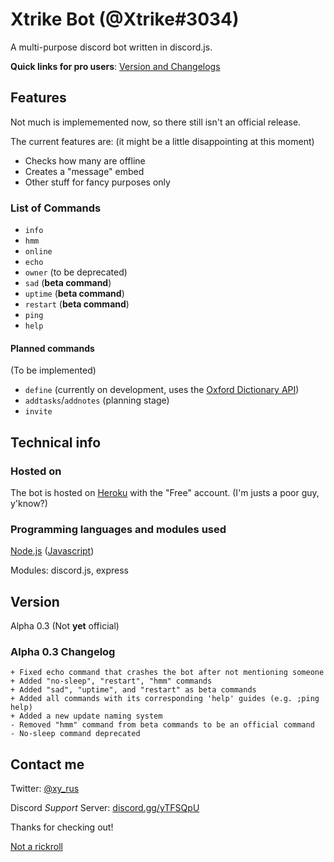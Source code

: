 # Xtrike Bot (@Xtrike#3034)
A multi-purpose discord bot written in discord.js.

**Quick links for pro users**: [Version and Changelogs](#version)

## Features
Not much is implememented now, so there still isn't an official release.

The current features are: (it might be a little disappointing at this moment)

+ Checks how many are offline
+ Creates a "message" embed
+ Other stuff for fancy purposes only

### List of Commands
+ `info`
+ `hmm`
+ `online`
+ `echo`
+ `owner` (to be deprecated)
+ `sad` (**beta command**)
+ `uptime` (**beta command**)
+ `restart` (**beta command**)
+ `ping`
+ `help`

#### Planned commands
(To be implemented)

+ `define` (currently on development, uses the [Oxford Dictionary API](https://developer.oxforddictionaries.com))
+ `addtasks`/`addnotes` (planning stage)
+ `invite`

## Technical info

### Hosted on
The bot is hosted on [Heroku](https://heroku.com "heroku.com") with the "Free" account. (I'm justs a poor guy, y'know?)

### Programming languages and modules used
[Node.js](https://www.google.com/search?q=node.js "Search on Google") ([Javascript](https://www.google.com/search?q=javascript "Search on Google"))

Modules: discord.js, express

## Version
Alpha 0.3 (Not **yet** official)

### Alpha 0.3 Changelog
```
+ Fixed echo command that crashes the bot after not mentioning someone
+ Added "no-sleep", "restart", "hmm" commands
+ Added "sad", "uptime", and "restart" as beta commands
+ Added all commands with its corresponding 'help' guides (e.g. ;ping help)
+ Added a new update naming system
- Removed "hmm" command from beta commands to be an official command
- No-sleep command deprecated
```

## Contact me
Twitter: [@xy_rus](https://twitter.com/xy_rus)

Discord *Support* Server: [discord.gg/yTFSQpU](https://discord.gg/yTFSQpU)

Thanks for checking out!

[Not a rickroll](https://www.youtube.com/watch?v=dQw4w9WgXcQ "Hover text")
